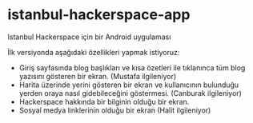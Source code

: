 istanbul-hackerspace-app
========================

Istanbul Hackerspace için bir Android uygulaması

İlk versiyonda aşağıdaki özellikleri yapmak istiyoruz:


 * Giriş sayfasında blog başlıkları ve kısa özetleri ile tıklanınca tüm blog yazısını gösteren bir ekran. (Mustafa ilgileniyor)
 * Harita üzerinde yerini gösteren bir ekran ve kullanıcının bulunduğu yerden oraya nasıl gidebileceğini göstermesi. (Canburak ilgileniyor)
 * Hackerspace hakkında bir bilginin olduğu bir ekran.
 * Sosyal medya linklerinin olduğu bir ekran (Halit ilgileniyor)
    